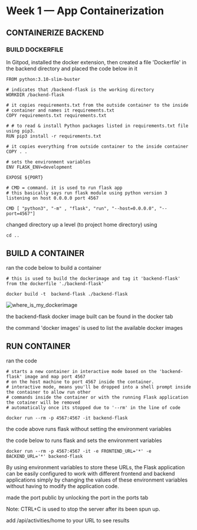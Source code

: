 # Week 1 — App Containerization
## CONTAINERIZE BACKEND

### BUILD DOCKERFILE

In Gitpod, installed the docker extension,
then created a file 'Dockerfile' in the backend directory and placed
the code below in it

```
FROM python:3.10-slim-buster

# indicates that /backend-flask is the working directory
WORKDIR /backend-flask

# it copies requirements.txt from the outside container to the inside
# container and names it requirements.txt
COPY requirements.txt requirements.txt

# # to read & install Python packages listed in requirements.txt file using pip3.
RUN pip3 install -r requirements.txt

# it copies everything from outside container to the inside container
COPY . .

# sets the environment variables
ENV FLASK_ENV=development

EXPOSE ${PORT}

# CMD = command. it is used to run flask app
# this basically says run flask module using python version 3 listening on host 0.0.0.0 port 4567

CMD [ "python3", "-m" , "flask", "run", "--host=0.0.0.0", "--port=4567"]
```

changed directory up a level (to project home directory) using 
```
cd ..
```

## BUILD A CONTAINER
ran the code below to build a container
```
# this is used to build the dockerimage and tag it 'backend-flask' from the dockerfile './backend-flask'

docker build -t  backend-flask ./backend-flask
```

![where_is_my_dockerimage](https://user-images.githubusercontent.com/113455719/220203742-3bd63278-9b9a-432e-bf75-10a6f6c0daf6.png)


the backend-flask docker image built can be found in the docker tab 

the command 'docker images' is used to list the available docker images

## RUN CONTAINER
ran the code 
```
# starts a new container in interactive mode based on the 'backend-flask' image and map port 4567 
# on the host machine to port 4567 inside the container. 
# interactive mode, means you'll be dropped into a shell prompt inside the container to allow run other 
# commands inside the container or with the running Flask application the cotainer will be removed 
# automatically once its stopped due to '--rm' in the line of code 

docker run --rm -p 4567:4567 -it backend-flask
```
the code above runs flask without setting the environment variables

the code below to runs flask and sets the environment variables

```
docker run --rm -p 4567:4567 -it -e FRONTEND_URL='*' -e BACKEND_URL='*' backend-flask
```
By using environment variables to store these URLs, the Flask application can be easily configured to work with 
different frontend and backend applications simply by changing the values of these environment variables without 
having to modify the application code.

made the port public by unlocking the port in the ports tab

Note: CTRL+C is used to stop the server after its been spun up.

add /api/activities/home to your URL to see results
